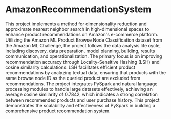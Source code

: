 # AmazonRecommendationSystem
This project implements a method for dimensionality reduction and approximate nearest neighbor search in high-dimensional spaces to enhance product recommendations on Amazon's e-commerce platform. Utilizing the Amazon ML Product Browse Node Classification dataset from the Amazon ML Challenge, the project follows the data analysis life cycle, including discovery, data preparation, model planning, building, results communication, and operationalization. The primary focus is on improving recommendation accuracy through Locality-Sensitive Hashing (LSH) and cosine similarity calculations. LSH facilitates efficient product recommendations by analyzing textual data, ensuring that products with the same browse node ID as the queried product are excluded from recommendations. The project integrates PySpark and natural language processing modules to handle large datasets effectively, achieving an average cosine similarity of 0.7842, which indicates a strong correlation between recommended products and user purchase history. This project demonstrates the scalability and effectiveness of PySpark in building a comprehensive product recommendation system.
